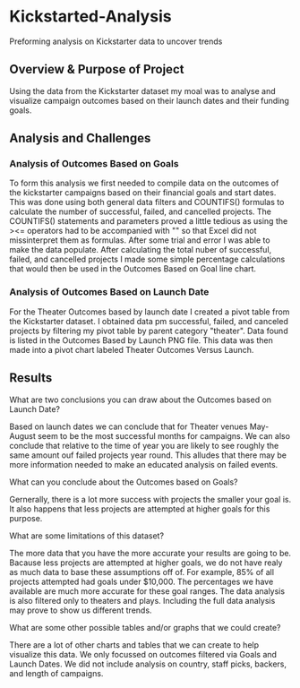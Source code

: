 # Kickstarted-Analysis
Preforming analysis on Kickstarter data to uncover trends

## Overview & Purpose of Project

Using the data from the Kickstarter dataset my moal was to analyse and visualize campaign outcomes based on their launch dates and their funding goals.

## Analysis and Challenges

### Analysis of Outcomes Based on Goals

To form this analysis we first needed to compile data on the outcomes of the kickstarter campaigns based on their financial goals and start dates. This was done using both general data filters and COUNTIFS() formulas to calculate the number of successful, failed, and cancelled projects. The COUNTIFS() statements and parameters proved a little tedious as using the ><= operators had to be accompanied with "" so that Excel did not missinterpret them as formulas. After some trial and error I was able to make the data populate. After calculating the total nuber of successful, failed, and cancelled projects I made some simple percentage calculations that would then be used in the Outcomes Based on Goal line chart. 

### Analysis of Outcomes Based on Launch Date

For the Theater Outcomes based by launch date I created a pivot table from the Kickstarter dataset. I obtained data pm successful, failed, and canceled projects by filtering my pivot table by parent category "theater". Data found is listed in the Outcomes Based by Launch PNG file. This data was then made into a pivot chart labeled Theater Outcomes Versus Launch.

## Results

What are two conclusions you can draw about the Outcomes based on Launch Date?

Based on launch dates we can conclude that for Theater venues May-August seem to be the most successful months for campaigns. We can also conclude that relative to the time of year you are likely to see roughly the same amount ouf failed projects year round. This alludes that there may be more information needed to make an educated analysis on failed events. 

What can you conclude about the Outcomes based on Goals?

Gernerally, there is a lot more success with projects the smaller your goal is. It also happens that less projects are attempted at higher goals for this purpose. 

What are some limitations of this dataset?

The more data that you have the more accurate your results are going to be. Bacause less projects are attempted at higher goals, we do not have realy as much data to base these assumptions off of. For example, 85% of all projects attempted had goals under $10,000. The percentages we have available are much more accurate for these goal ranges. The data analysis is also filtered only to theaters and plays. Including the full data analysis may prove to show us different trends. 

What are some other possible tables and/or graphs that we could create?

There are a lot of other charts and tables that we can create to help visualize this data. We only focussed on outcomes filtered via Goals and Launch Dates. We did not include analysis on country, staff picks, backers, and length of campaigns.
